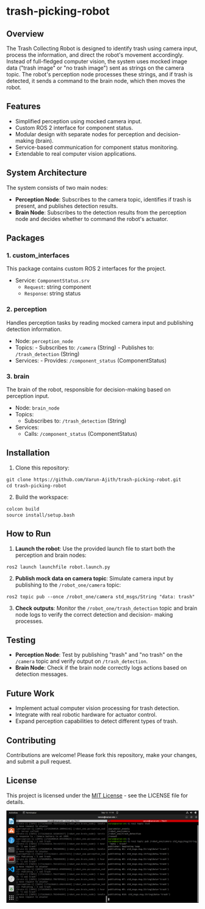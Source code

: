 # trash-picking-robot

## Overview
The Trash Collecting Robot is designed to identify trash using camera input, process the information, and direct the robot's movement accordingly. Instead of full-fledged computer vision, the system uses mocked image data ("trash image" or "no trash image") sent as strings on the camera topic. The robot's perception node processes these strings, and if trash is detected, it sends a command to the brain node, which then moves the robot.

## Features
- Simplified perception using mocked camera input.
- Custom ROS 2 interface for component status.
- Modular design with separate nodes for perception and decision-making (brain).
- Service-based communication for component status monitoring.
- Extendable to real computer vision applications.

## System Architecture
The system consists of two main nodes:

- **Perception Node**: Subscribes to the camera topic, identifies if trash is present, and publishes detection results.
- **Brain Node**: Subscribes to the detection results from the perception node and decides whether to command the robot's actuator.

## Packages
### 1. custom_interfaces
This package contains custom ROS 2 interfaces for the project.

- Service: `ComponentStatus.srv`
    - `Request`: string component
    - `Response`: string status

### 2. perception
Handles perception tasks by reading mocked camera input and publishing detection information.

  - Node: `perception_node`
  - Topics:
          - Subscribes to: `/camera` (String)
          - Publishes to: `/trash_detection` (String)
  - Services:
          - Provides: `/component_status` (ComponentStatus)
### 3. brain
The brain of the robot, responsible for decision-making based on perception input.

  - Node: `brain_node`
  - Topics:
      - Subscribes to: `/trash_detection` (String)
  - Services:
      - Calls: `/component_status` (ComponentStatus)

  ## Installation
  1. Clone this repository:
  ```
  git clone https://github.com/Varun-Ajith/trash-picking-robot.git
  cd trash-picking-robot
  ```
  2. Build the workspace:
  ```
  colcon build
  source install/setup.bash
  ```
  ## How to Run
  1. **Launch the robot**: Use the provided launch file to start both the perception and brain nodes:
  ```
  ros2 launch launchfile robot.launch.py
  ```
  2. **Publish mock data on camera topic**: Simulate camera input by publishing to the `/robot_one/camera` topic:
  ```
  ros2 topic pub --once /robot_one/camera std_msgs/String "data: trash"
  ```
  3. **Check outputs**: Monitor the `/robot_one/trash_detection` topic and brain node logs to verify the correct detection and decision-    making processes.

  ## Testing
  - **Perception Node**:
  Test by publishing "trash" and "no trash" on the `/camera` topic and verify output on `/trash_detection`.
  - **Brain Node**:
  Check if the brain node correctly logs actions based on detection messages.
  ## Future Work
  - Implement actual computer vision processing for trash detection.
  - Integrate with real robotic hardware for actuator control.
  - Expand perception capabilities to detect different types of trash.
  ## Contributing
  Contributions are welcome! Please fork this repository, make your changes, and submit a pull request.
  ## License
  This project is licensed under the [MIT License](LICENSE) - see the LICENSE file for details.

  ![pic](goshwit.png)

